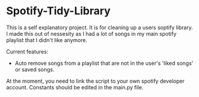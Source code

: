 # Spotify-Tidy-Library

This is a self explanatory project. It is for cleaning up a users soptify library. I made this out of nessesity as I had a lot of songs in my main spotify playlist that I didn't like anymore.

Current features:
- Auto remove songs from a playlist that are not in the user's 'liked songs' or saved songs.

At the moment, you need to link the script to your own spotify developer account. Constants should be edited in the main.py file.
